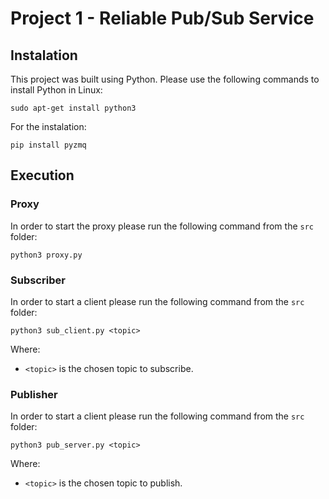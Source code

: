 # Project 1 - Reliable Pub/Sub Service

## Instalation

This project was built using Python. Please use the following commands to install Python in Linux:

```
sudo apt-get install python3
```

For the instalation: 

```
pip install pyzmq
```


## Execution

### Proxy

In order to start the proxy please run the following command from the `src` folder:
```
python3 proxy.py
```

### Subscriber

In order to start a client please run the following command from the `src` folder:
```
python3 sub_client.py <topic>
```
Where:
- `<topic>` is the chosen topic to subscribe.

### Publisher

In order to start a client please run the following command from the `src` folder:
```
python3 pub_server.py <topic>
```
Where:
- `<topic>` is the chosen topic to publish.
